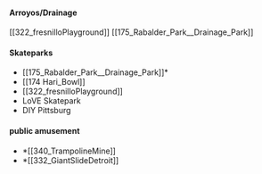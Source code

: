 
#### Arroyos/Drainage
[[322_fresnilloPlayground]]
[[175_Rabalder_Park__Drainage_Park]]



#### Skateparks
* [[175_Rabalder_Park__Drainage_Park]]*
* [[174 Hari_Bowl]]
* [[322_fresnilloPlayground]]
* LoVE Skatepark
* DIY Pittsburg

#### public amusement
* *[[340_TrampolineMine]]
* *[[332_GiantSlideDetroit]]